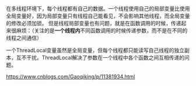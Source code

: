 在多线程环境下，每个线程都有自己的数据。一个线程使用自己的局部变量比使用全局变量好，因为局部变量只有线程自己能看见，不会影响其他线程，而全局变量的修改必须加锁。
但是线程局部变量也有问题，就是在函数调用的时候，传递起来很麻烦：（关注的是**一个线程内**不同函数调用的时候传递参数，而不是在不同的线程之间通信）

一个ThreadLocal变量虽然是全局变量，但每个线程都只能读写自己线程的独立副本，互不干扰。ThreadLocal解决了参数在一个线程中各个函数之间互相传递的问题。

https://www.cnblogs.com/Gaoqiking/p/11381934.html




















